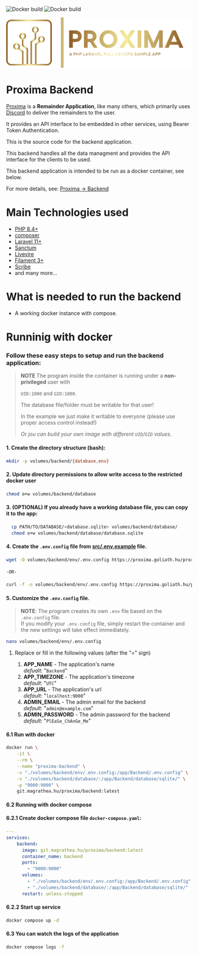 ![Docker build](https://proxima.goliath.hu/proxima/backend/actions/workflows/latest.yaml/badge.svg?branch=main)
![Docker build](https://proxima.goliath.hu/proxima/backend/actions/workflows/testing.yaml/badge.svg?branch=dev)

![Proxima Discord bot](res/logo.svg)

# Proxima Backend

[Proxima](https://proxima.goliath.hu) is a **Remainder Application**, like many others, which primarily uses [Discord](https://discord.com/) to deliver the remainders to the user.

It provides an API interface to be embedded in other services, using Bearer Token Authentication.

This is the source code for the backend application.

This backend handles all the data managment and provides the API interface for the clients to be used.

This backend application is intended to be run as a docker container, see below.

For more details, see: [Proxima -> Backend](https://proxima.goliath.hu#backend)

# Main Technologies used
- [PHP 8.4+](https://www.php.net/)
- [composer](https://getcomposer.org/)
- [Laravel 11+ ](https://laravel.com/)
- [Sanctum](https://laravel.com/docs/11.x/sanctum)
- [Livevire](https://laravel-livewire.com/)
- [Filament 3+](https://filamentphp.com/)
- [Scribe](https://scribe.knuckles.wtf/laravel)
- and many more...

# What is needed to run the backend

- A working docker instance with compose.

# Runninig with docker

### Follow these easy steps to setup and run the backend application:

> **NOTE** The program inside the container is running under a **non-privileged** user with
>
> `UID:1000` and `GID:1000`.
>
> The database file/folder must be writable for that user!
>
> In the example we just make it writable to everyone (please use proper access control instead!)
>
> *Or jou can build your own image with different `UID`/`GID` values.*

#### 1. Create the directory structure (bash):

```bash
mkdir -p volumes/backend/{database,env}
```

#### 2. Update directory permissions to allow write access to the restricted docker user

```bash
chmod o+w volumes/backend/database
```

#### 3. (OPTIONAL) If you already have a working database file, you can copy it to the app:

```bash
  cp PATH/TO/DATABASE/<database.sqlite> volumes/backend/database/
  chmod o+w volumes/backend/database/database.sqlite
```

#### 4. Create the `.env.config` file from [src/.env.example](src/.env.example) file.

```bash
wget -O volumes/backend/env/.env.config https://proxima.goliath.hu/proxima/backend/raw/branch/main/src/.env.example

-OR-

curl -f -o volumes/backend/env/.env.config https://proxima.goliath.hu/proxima/backend/raw/branch/main/src/.env.example

```
#### 5. Customize the `.env.config` file.

> **NOTE**: The program creates its own `.env` file based on the `.env.config` file.<br>
> If you modify your `.env.config` file, simply restart the container and the new settings will take effect immediately.

```bash
nano volumes/backend/env/.env.config
```
1. Replace or fill in the following values (after the "=" sign)

    1. **APP_NAME** - The application's name <br>
        *defualt:* "`Backend`"
    1. **APP_TIMEZONE** - The application's timezone<br>
      *default:* "`UTC`"
    1. **APP_URL** - The application's url<br>
      *default:* "`localhost:9000`"
    1. **ADMIN_EMAIL** - The admin email for the backend<br>
      *default:* "`admin@example.com`"
    1. **ADMIN_PASSWORD** - The admin password for the backend<br>
      *default:* "`PlEaSe_ChAnGe_Me`"

#### 6.1 Run with docker

```bash
docker run \
    -it \
    --rm \
    --name "proxima-backend" \
    -v "./volumes/backend/env/.env.config:/app/Backend/.env.config" \
    -v "./volumes/backend/database/:/app/Backend/database/sqlite/" \
    -p "9000:9000" \
    git.magrathea.hu/proxima/backend:latest
```

#### 6.2 Running with docker compose

#### 6.2.1 Create docker compose file `docker-compose.yaml`:

```yaml
---
services:
    backend:
      image: git.magrathea.hu/proxima/backend:latest
      container_name: backend
      ports:
        - "9000:9000"
      volumes:
        - "./volumes/backend/env/.env.config:/app/Backend/.env.config"
        - "./volumes/backend/database/:/app/Backend/database/sqlite/"
      restart: unless-stopped
```

#### 6.2.2 Start up service

```bash
docker compose up -d
```

#### 6.3 You can watch the logs of the application

```bash
docker compose logs -f
```


